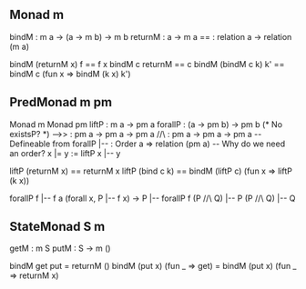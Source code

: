 Monad m
-------
 bindM   : m a -> (a -> m b) -> m b
 returnM : a -> m a
 ==      : relation a -> relation (m a)

 bindM (returnM x) f == f x
 bindM c returnM == c
 bindM (bindM c k) k' == bindM c (fun x => bindM (k x) k')

PredMonad m pm
--------------
 Monad m
 Monad pm
 liftP   : m a -> pm a
 forallP : (a -> pm b) -> pm b
 (* No existsP? *)
 -->>    : pm a -> pm a -> pm a
 //\\    : pm a -> pm a -> pm a       -- Defineable from forallP
 |--     : Order a => relation (pm a) -- Why do we need an order?
 x |= y  := liftP x |-- y

 liftP (returnM x) == returnM x
 liftP (bind c k) == bindM (liftP c) (fun x => liftP (k x))

 forallP f |-- f a
 (forall x, P |-- f x) -> P |-- forallP f
 (P //\\ Q) |-- P
 (P //\\ Q) |-- Q

StateMonad S m
--------------
 getM : m S
 putM : S -> m ()

 bindM get put = returnM ()
 bindM (put x) (fun _ => get) = bindM (put x) (fun _ => returnM x)
 
